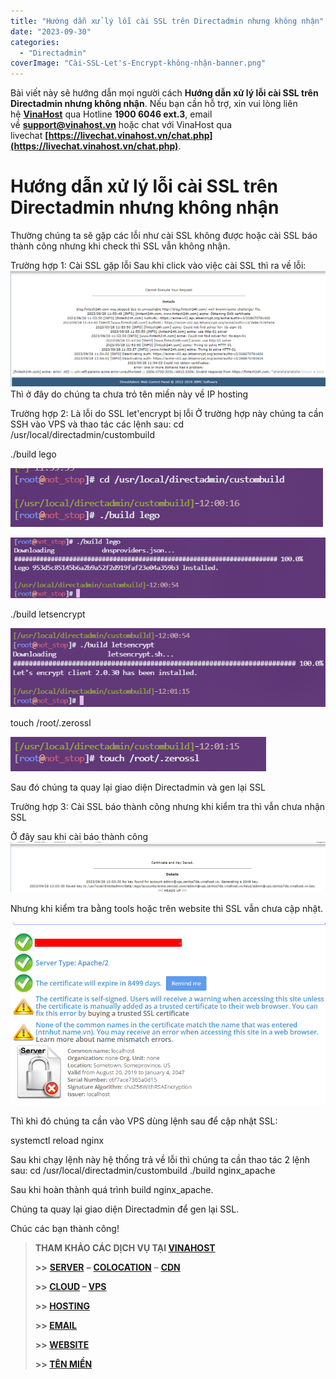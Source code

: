 ```yaml
---
title: "Hướng dẫn xử lý lỗi cài SSL trên Directadmin nhưng không nhận"
date: "2023-09-30"
categories: 
  - "Directadmin"
coverImage: "Cài-SSL-Let's-Encrypt-không-nhận-banner.png"
---
```


Bài viết này sẽ hướng dẫn mọi người cách  **Hướng dẫn xử lý lỗi cài SSL trên Directadmin nhưng không nhận**. Nếu bạn cần hỗ trợ, xin vui lòng liên hệ [**VinaHost**](https://blog.vinahost.vn/) qua Hotline **1900 6046 ext.3**, email về **support@vinahost.vn** hoặc chat với VinaHost qua livechat **[https://livechat.vinahost.vn/chat.php](https://livechat.vinahost.vn/chat.php)**.

# Hướng dẫn xử lý lỗi cài SSL trên Directadmin nhưng không nhận


Thường chúng ta sẽ gặp các lỗi như cài SSL không được hoặc cài SSL báo thành công nhưng khi check thì SSL vẫn không nhận.

Trường hợp 1: Cài SSL gặp lỗi
Sau khi click vào việc cài SSL thì ra về lỗi:
![Alt text](images/Cài-SSL-Let's-Encrypt-không-nhận-01.png)
Thì ở đây do chúng ta chưa trỏ tên miền này về IP hosting

Trường hợp 2: Là lỗi do SSL let'encrypt bị lỗi
 Ở trường hợp này chúng ta cần SSH vào VPS và thao tác các lệnh sau:
cd /usr/local/directadmin/custombuild

./build lego

 ![Alt text](images/Cài-SSL-Let's-Encrypt-không-nhận-02.png)

 ![Alt text](images/Cài-SSL-Let's-Encrypt-không-nhận-03.png)

 ./build letsencrypt

 ![Alt text](images/Cài-SSL-Let's-Encrypt-không-nhận-04.png)

 touch /root/.zerossl

 ![Alt text](images/Cài-SSL-Let's-Encrypt-không-nhận-05.png)

 Sau đó chúng ta quay lại giao diện Directadmin và gen lại SSL

 Trường hợp 3: Cài SSL báo thành công nhưng khi kiểm tra thì vẫn chưa nhận SSL

 Ở đây sau khi cài báo thành công
 ![Alt text](images/Cài-SSL-Let's-Encrypt-không-nhận-06.png)

 Nhưng khi kiểm tra bằng tools hoặc trên website thì SSL vẫn chưa cập nhật.

 ![Alt text](images/Cài-SSL-Let's-Encrypt-không-nhận-07.png)

 Thì khi đó chúng ta cần vào VPS dùng lệnh sau để cập nhật SSL:

 systemctl reload nginx

 Sau khi chạy lệnh này hệ thống trả về lỗi thì chúng ta cần thao tác 2 lệnh sau:
 cd /usr/local/directadmin/custombuild
 ./build nginx_apache

 Sau khi hoàn thành quá trình build nginx_apache.

 Chúng ta quay lại giao diện Directadmin để gen lại SSL.

 Chúc các bạn thành công!

 > **THAM KHẢO CÁC DỊCH VỤ TẠI [VINAHOST](https://vinahost.vn/)**
> 
> **\>>** [**SERVER**](https://vinahost.vn/thue-may-chu-rieng/) **–** [**COLOCATION**](https://vinahost.vn/colocation.html) – [**CDN**](https://vinahost.vn/dich-vu-cdn-chuyen-nghiep)
> 
> **\>> [CLOUD](https://vinahost.vn/cloud-server-gia-re/) – [VPS](https://vinahost.vn/vps-ssd-chuyen-nghiep/)**
> 
> **\>> [HOSTING](https://vinahost.vn/wordpress-hosting)**
> 
> **\>> [EMAIL](https://vinahost.vn/email-hosting)**
> 
> **\>> [WEBSITE](http://vinawebsite.vn/)**
> 
> **\>> [TÊN MIỀN](https://vinahost.vn/ten-mien-gia-re/)**
 
